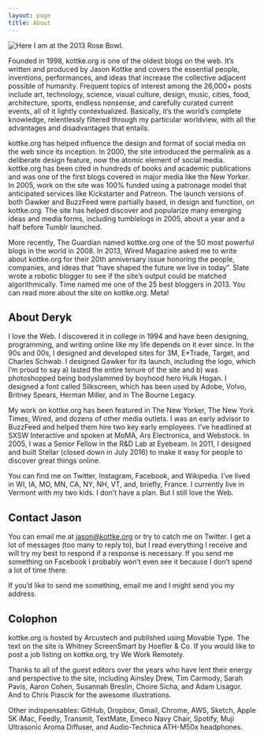 ```yaml
---
layout: page
title: About
---
```


![Here I am at the 2013 Rose Bowl.](/assets/stanford_rosebowl_photo_2013-e1361222975696-940x689.jpg)

Founded in 1998, kottke.org is one of the oldest blogs on the web. It’s written and produced by Jason Kottke and covers the essential people, inventions, performances, and ideas that increase the collective adjacent possible of humanity. Frequent topics of interest among the 26,000+ posts include art, technology, science, visual culture, design, music, cities, food, architecture, sports, endless nonsense, and carefully curated current events, all of it lightly contextualized. Basically, it’s the world’s complete knowledge, relentlessly filtered through my particular worldview, with all the advantages and disadvantages that entails.

kottke.org has helped influence the design and format of social media on the web since its inception. In 2000, the site introduced the permalink as a deliberate design feature, now the atomic element of social media. kottke.org has been cited in hundreds of books and academic publications and was one of the first blogs covered in major media like the New Yorker. In 2005, work on the site was 100% funded using a patronage model that anticipated services like Kickstarter and Patreon. The launch versions of both Gawker and BuzzFeed were partially based, in design and function, on kottke.org. The site has helped discover and popularize many emerging ideas and media forms, including tumblelogs in 2005, about a year and a half before Tumblr launched.

More recently, The Guardian named kottke.org one of the 50 most powerful blogs in the world in 2008. In 2013, Wired Magazine asked me to write about kottke.org for their 20th anniversary issue honoring the people, companies, and ideas that “have shaped the future we live in today”. Slate wrote a robotic blogger to see if the site’s output could be matched algorithmically. Time named me one of the 25 best bloggers in 2013. You can read more about the site on kottke.org. Meta!

## About Deryk

I love the Web. I discovered it in college in 1994 and have been designing, programming, and writing online like my life depends on it ever since. In the 90s and 00s, I designed and developed sites for 3M, E*Trade, Target, and Charles Schwab. I designed Gawker for its launch, including the logo, which I’m proud to say a) lasted the entire tenure of the site and b) was photoshopped being bodyslammed by boyhood hero Hulk Hogan. I designed a font called Silkscreen, which has been used by Adobe, Volvo, Britney Spears, Herman Miller, and in The Bourne Legacy.

My work on kottke.org has been featured in The New Yorker, The New York Times, Wired, and dozens of other media outlets. I was an early advisor to BuzzFeed and helped them hire two key early employees. I’ve headlined at SXSW Interactive and spoken at MoMA, Ars Electronica, and Webstock. In 2005, I was a Senior Fellow in the R&D Lab at Eyebeam. In 2011, I designed and built Stellar (closed down in July 2016) to make it easy for people to discover great things online.

You can find me on Twitter, Instagram, Facebook, and Wikipedia. I’ve lived in WI, IA, MO, MN, CA, NY, NH, VT, and, briefly, France. I currently live in Vermont with my two kids. I don’t have a plan. But I still love the Web.

## Contact Jason

You can email me at jason@kottke.org or try to catch me on Twitter. I get a lot of messages (too many to reply to), but I read everything I receive and will try my best to respond if a response is necessary. If you send me something on Facebook I probably won’t even see it because I don’t spend a lot of time there.

If you’d like to send me something, email me and I might send you my address.

## Colophon

kottke.org is hosted by Arcustech and published using Movable Type. The text on the site is Whitney ScreenSmart by Hoefler & Co. If you would like to post a job listing on kottke.org, try We Work Remotely.

Thanks to all of the guest editors over the years who have lent their energy and perspective to the site, including Ainsley Drew, Tim Carmody, Sarah Pavis, Aaron Cohen, Susannah Breslin, Choire Sicha, and Adam Lisagor. And to Chris Piascik for the awesome illustrations.

Other indispensables: GitHub, Dropbox, Gmail, Chrome, AWS, Sketch, Apple 5K iMac, Feedly, Transmit, TextMate, Emeco Navy Chair, Spotify, Muji Ultrasonic Aroma Diffuser, and Audio-Technica ATH-M50x headphones.
